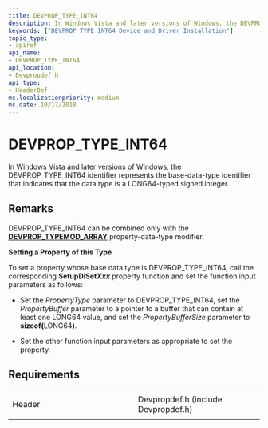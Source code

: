 ```yaml
---
title: DEVPROP_TYPE_INT64
description: In Windows Vista and later versions of Windows, the DEVPROP_TYPE_INT64 identifier represents the base-data-type identifier that indicates that the data type is a LONG64-typed signed integer.
keywords: ["DEVPROP_TYPE_INT64 Device and Driver Installation"]
topic_type:
- apiref
api_name:
- DEVPROP_TYPE_INT64
api_location:
- Devpropdef.h
api_type:
- HeaderDef
ms.localizationpriority: medium
ms.date: 10/17/2018
---
```


# DEVPROP_TYPE_INT64


In Windows Vista and later versions of Windows, the DEVPROP_TYPE_INT64 identifier represents the base-data-type identifier that indicates that the data type is a LONG64-typed signed integer.

Remarks
-------

DEVPROP_TYPE_INT64 can be combined only with the [**DEVPROP_TYPEMOD_ARRAY**](devprop-typemod-array.md) property-data-type modifier.

**Setting a Property of this Type**

To set a property whose base data type is DEVPROP_TYPE_INT64, call the corresponding **SetupDiSet*Xxx*** property function and set the function input parameters as follows:

- Set the *PropertyType* parameter to DEVPROP_TYPE_INT64, set the *PropertyBuffer* parameter to a pointer to a buffer that can contain at least one LONG64 value, and set the *PropertyBufferSize* parameter to <strong>sizeof(</strong>LONG64<strong>)</strong>.

- Set the other function input parameters as appropriate to set the property.

Requirements
------------

<table>
<colgroup>
<col width="50%" />
<col width="50%" />
</colgroup>
<tbody>
<tr class="odd">
<td align="left"><p>Header</p></td>
<td align="left">Devpropdef.h (include Devpropdef.h)</td>
</tr>
</tbody>
</table>

 

 





